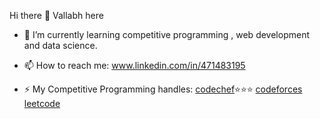   Hi there 👋 Vallabh here


- 🌱 I’m currently learning competitive programming , web development and data science.
- 📫 How to reach me: www.linkedin.com/in/471483195


- ⚡ My Competitive Programming handles: 
  [codechef](https://www.codechef.com/users/vallabh007)⭐⭐⭐
  [codeforces](https://codeforces.com/profile/vallabh0007)
  [leetcode](https://leetcode.com/vallabh007/)
  
  
